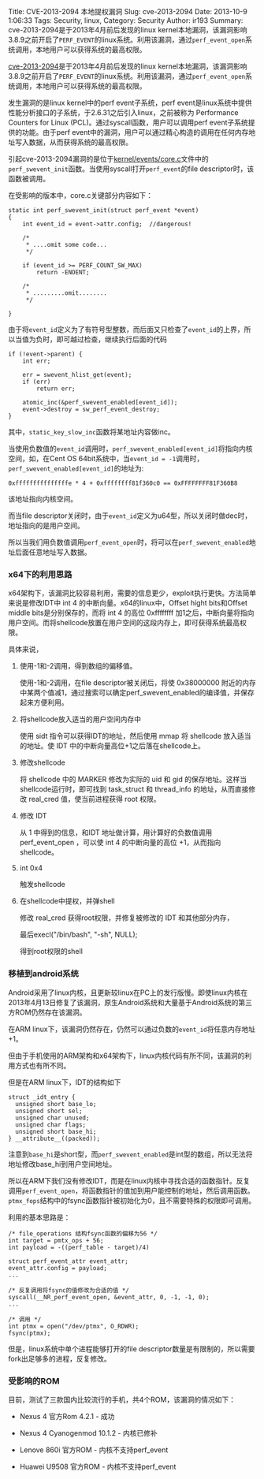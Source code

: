 Title: CVE-2013-2094 本地提权漏洞
Slug: cve-2013-2094
Date: 2013-10-9 1:06:33
Tags: Security, linux, 
Category: Security
Author: ir193
Summary: cve-2013-2094是于2013年4月前后发现的linux kernel本地漏洞，该漏洞影响3.8.9之前开启了`PERF_EVENT`的linux系统。利用该漏洞，通过`perf_event_open`系统调用，本地用户可以获得系统的最高权限。

[cve-2013-2094][1]是于2013年4月前后发现的linux kernel本地漏洞，该漏洞影响3.8.9之前开启了`PERF_EVENT`的linux系统。利用该漏洞，通过`perf_event_open`系统调用，本地用户可以获得系统的最高权限。

<!--more-->

发生漏洞的是linux kernel中的perf event子系统，perf event是linux系统中提供性能分析接口的子系统，于2.6.31之后引入linux，之前被称为 Performance Counters for Linux (PCL)。通过syscall函数，用户可以调用perf event子系统提供的功能。由于perf event中的漏洞，用户可以通过精心构造的调用在任何内存地址写入数据，从而获得系统的最高权限。

引起cve-2013-2094漏洞的是位于[kernel/events/core.c][2]文件中的`perf_swevent_init`函数。当使用syscall打开`perf_event`的file descriptor时，该函数被调用。

在受影响的版本中，core.c关键部分内容如下：

	static int perf_swevent_init(struct perf_event *event)
	{
		int event_id = event->attr.config;  //dangerous!

		/*
		 * ....omit some code...
		 */

		if (event_id >= PERF_COUNT_SW_MAX)
			return -ENOENT;

		/*
		 * .........omit........
		 */

	}

由于将`event_id`定义为了有符号型整数，而后面又只检查了`event_id`的上界，所以当值为负时，即可越过检查，继续执行后面的代码

	if (!event->parent) {
		int err;

		err = swevent_hlist_get(event);
		if (err)
			return err;

		atomic_inc(&perf_swevent_enabled[event_id]);
		event->destroy = sw_perf_event_destroy;
	}

其中，`static_key_slow_inc`函数将某地址内容做inc。

当使用负数值的`event_id`调用时，`perf_swevent_enabled[event_id]`将指向内核空间，如，在Cent OS 64bit系统中，当`event_id = -1`调用时，`perf_swevent_enabled[event_id]`的地址为:

    0xfffffffffffffffe * 4 + 0xffffffff81f360c0 == 0xFFFFFFFF81F360B8

该地址指向内核空间。

而当file descriptor关闭时，由于`event_id`定义为u64型，所以关闭时做dec时，地址指向的是用户空间。

所以当我们用负数值调用`perf_event_open`时，将可以在`perf_swevent_enabled`地址后面任意地址写入数据。


### x64下的利用思路

x64架构下，该漏洞比较容易利用，需要的信息更少，exploit执行更快。方法简单来说是修改IDT中 int 4 的中断向量。x64的linux中，Offset hight bits和Offset middle bits是分别保存的，而将 int 4 的高位 0xffffffff 加1之后，中断向量将指向用户空间。而将shellcode放置在用户空间的这段内存上，即可获得系统最高权限。

具体来说，

1.  使用-1和-2调用，得到数组的偏移值。

	使用-1和-2调用，在file descriptor被关闭后，将使 0x38000000 附近的内存中某两个值减1，通过搜索可以确定perf_swevent_enabled的编译值，并保存起来方便利用。

2.  将shellcode放入适当的用户空间内存中

    使用 sidt 指令可以获得IDT的地址，然后使用 mmap 将 shellcode 放入适当的地址。使 IDT 中的中断向量高位+1之后落在shellcode上。

3.  修改shellcode

	将 shellcode 中的 MARKER 修改为实际的 uid 和 gid 的保存地址。这样当shellcode运行时，即可找到 task_struct  和 thread_info 的地址，从而直接修改 real_cred 值，使当前进程获得 root 权限。

4.  修改 IDT

    从 1 中得到的信息，和IDT 地址做计算，用计算好的负数值调用 perf_event_open ，可以使 int 4 的中断向量的高位 +1，从而指向shellcode。

5.  int 0x4

	触发shellcode

6.  在shellcode中提权，并弹shell

	修改 real_cred 获得root权限，并修复被修改的 IDT 和其他部分内存，

	最后execl("/bin/bash", "-sh", NULL);

	得到root权限的shell


### 移植到android系统

Android采用了linux内核，且更新较linux在PC上的发行版慢。即使linux内核在2013年4月13日修复了该漏洞，原生Android系统和大量基于Android系统的第三方ROM仍然存在该漏洞。

在ARM linux下，该漏洞仍然存在，仍然可以通过负数的`event_id`将任意内存地址+1。

但由于手机使用的ARM架构和x64架构下，linux内核代码有所不同，该漏洞的利用方式也有所不同。

但是在ARM linux下，IDT的结构如下

	struct _idt_entry {
	  unsigned short base_lo;
	  unsigned short sel;
	  unsigned char unused;
	  unsigned char flags;
	  unsigned short base_hi;
	} __attribute__((packed));

注意到`base_hi`是short型，而`perf_swevent_enabled`是int型的数组，所以无法将地址修改base_hi到用户空间地址。

所以在ARM下我们没有修改IDT，而是在linux内核中寻找合适的函数指针。反复调用`perf_event_open`，将函数指针的值加到用户能控制的地址，然后调用函数。`ptmx_fops`结构中的fsync函数指针被初始化为0，且不需要特殊的权限即可调用。

利用的基本思路是：

	/* file_operations 结构fsync函数的偏移为56 */
	int target = pmtx_ops + 56;
	int payload = -((perf_table - target)/4)

	struct perf_event_attr event_attr;
	event_attr.config = payload;
	...

	/* 反复调用将fsync的值修改为合适的值 */
	syscall(__NR_perf_event_open, &event_attr, 0, -1, -1, 0);
	...

	/* 调用 */
	int ptmx = open("/dev/ptmx", O_RDWR);
	fsync(ptmx);

但是，linux系统中单个进程能够打开的file descriptor数量是有限制的，所以需要fork出足够多的进程，反复修改。


### 受影响的ROM

目前，测试了三款国内比较流行的手机，共4个ROM，该漏洞的情况如下：


* Nexus 4 官方Rom 4.2.1 - 成功

* Nexus 4 Cyanogenmod 10.1.2 - 内核已修补

* Lenove 860i 官方ROM - 内核不支持perf\_event

* Huawei U9508 官方ROM - 内核不支持perf\_event


[1]: http://cve.mitre.org/cgi-bin/cvename.cgi?name=CVE-2013-2094
[2]: http://git.kernel.org/cgit/linux/kernel/git/torvalds/linux.git/tree/kernel/events/core.c?id=8176cced706b5e5d15887584150764894e94e02f
[3]: http://git.kernel.org/cgit/linux/kernel/git/torvalds/linux.git/tree/kernel/events/core.c?id=8176cced706b5e5d15887584150764894e94e02f#n5332
